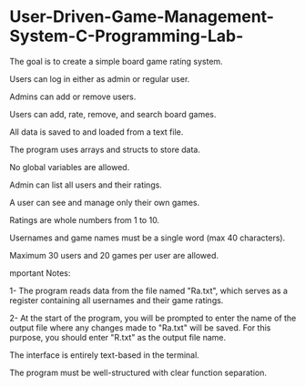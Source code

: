 # User-Driven-Game-Management-System-C-Programming-Lab-
The goal is to create a simple board game rating system.

Users can log in either as admin or regular user.

Admins can add or remove users.

Users can add, rate, remove, and search board games.

All data is saved to and loaded from a text file.

The program uses arrays and structs to store data.

No global variables are allowed.

Admin can list all users and their ratings.

A user can see and manage only their own games.

Ratings are whole numbers from 1 to 10.

Usernames and game names must be a single word (max 40 characters).

Maximum 30 users and 20 games per user are allowed.

mportant Notes:

1- The program reads data from the file named "Ra.txt", which serves as a register containing all usernames and their game ratings.

2- At the start of the program, you will be prompted to enter the name of the output file where any changes made to "Ra.txt" will be saved. For    this purpose, you should enter "R.txt" as the output file name.
           

The interface is entirely text-based in the terminal.

The program must be well-structured with clear function separation.
